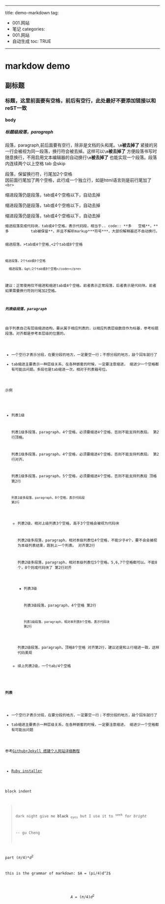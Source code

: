  
---
title: demo-markdown 
tag: 
- 001.网站 
- 笔记
categories:
- 001.网站 
- 自动生成
toc: TRUE
---
 
<h1 id="markdow-demo">markdow demo</h1>
<h2 id="副标题">副标题</h2>
<h3 id="标题这里前面要有空格前后有空行此处最好不要添加链接以和rest一致">标题，这里前面要有空格，前后有空行，此处最好不要添加链接以和reST一致</h3>
<h4 id="body">body</h4>
<h5 id="标题级段落paragraph">标题级段落，paragraph</h5>
<p>段落，paragraph,前后面要有空行，除非是文档的头和尾。<strong><code>\n</code>被去掉了</strong> 紧接的另一行会被视为同一段落，换行符会被去掉。这样可以<strong><code>\n</code>被去掉了</strong> 方便段落书写时随意换行，不用启用文本编辑器的自动换行<strong><code>\n</code>被去掉了</strong> 也能实现一个段落。段落内连续两个以上空格 tab 会skip</p>
<p>段落，保留换行符，行尾加2个空格<br />
因前面行尾加了两个空格，此行成一个独立行，如是html语言则是前行尾加了<code>&lt;br&gt;</code></p>
<p>缩进段落仍是段落，tab或4个空格以下，自动去掉</p>
<p>缩进段落仍是段落，tab或4个空格以下，自动去掉</p>
<p>缩进段落仍是段落，tab或4个空格以下，自动去掉</p>
<pre><code>缩进段落变成代码块，tab或4个空格，表示代码段，相当于.. code:: **多   空格**，**多          tab被保留**，并且不解析markup***符号***，大部份解释器还不自动换行。

 缩进段落，&gt;tab或4个空格,&lt;2个tab或8个空格

    缩进段落，2个tab或8个空格

      缩进段落，&gt;2个tab或8个空格</code></pre>
<p>建议：正常使用仅不缩进和缩进tab或4个空格。前者表示正常段落，后者表示是代码块。前者如果需要换行符则行尾加2空格。</p>
<h5 id="列表级段落paragraph">列表级段落，paragraph</h5>
<p>由于列表自己有层级缩进结构，要从属于相应列表的，以相应列表层级数目作为标基，参考标题段落。对齐都是参考本层级的位置的。</p>
<ul>
<li>一个空行才表示分段，在要分段的地方，一定要空一行；不想分段的地方，敲个回车就行了</li>
<li>tab缩进主要表示一种层级关系，在各种嵌套的时候，一定要注意缩进， 缩进少一个空格都有可能出问题。多段也是tab缩进一次，相对于列表箱号位。</li>
</ul>
<p>示例</p>
<ul>
<li><p>列表1级</p>
<p>列表1级多段落，paragraph，4个空格，必须要缩进4个空格，否则不能支持列表段。 第2行顶格。</p>
<p>列表1级多段落，paragraph，4个空格，必须要缩进4个空格，否则不能支持列表段。 第2行对齐。</p>
<p>列表1级多段落，paragraph，5个空格，必须要缩进4个空格，否则不能支持列表段 顶格第2行</p>
<pre><code>列表1级多段落，paragraph，8个空格，表示代码段
第2行</code></pre>
<ul>
<li><p>列表2级，相对上级列表3个空格，高于3个空格会被视为代码块</p>
<p>列表2级多段落，paragraph，相对本级列表位4个空格，不能少于4个，要不会会被视为本级列表结束，跑到上一个列表。 对齐第2行</p>
<p>列表2级多段落，paragraph，相对本级列表位5个空格。5,6,7个空格都可以。不能8个，8个则成代码块了 第2行对齐</p>
<ul>
<li><p>列表3级</p>
<p>列表3级段落，paragraph，4个空格 第2行</p>
<pre><code>列表1级段落，paragraph，相对本列表8个空格，表示代码块
第2行</code></pre></li>
</ul>
<p>列表2级段落，paragraph，顶格8个空格 对齐第2行，建议还是和上行缩进一致，这样代码美观</p></li>
<li>续上列表2级，一个tab/4个空格</li>
</ul></li>
</ul>
<h4 id="列表">列表</h4>
<ul>
<li>一个空行才表示分段，在要分段的地方，一定要空一行；不想分段的地方，敲个回车就行了</li>
<li>tab缩进主要表示一种层级关系，在各种嵌套的时候，一定要注意缩进， 缩进少一个空格都有可能出问题</li>
</ul>
<p>参考<a href="https://www.jianshu.com/p/9f71e260925d">Github+Jekyll 搭建个人网站详细教程</a></p>
<ul>
<li><a href="https://links.jianshu.com/go?to=https%3A%2F%2Frubyinstaller.org%2F">Ruby installer</a></li>
</ul>
<p>block indent</p>
<blockquote>
<p>dark night give me <strong>black</strong> <sub>eyes</sub> but I use it to <sup>seek</sup> for <em>bright</em></p>
<p>-- gu Cheng</p>
</blockquote>
<p>part <span class="math inline">(<em>π</em>/4)*<em>d</em><sup>2</sup></span></p>
<p>this is the grammar of markdown: $A = (pi/4)d^2$</p>
<p><br /><span class="math display"><em>A</em> = (<em>π</em>/4)<em>d</em><sup>2</sup></span><br /></p>
